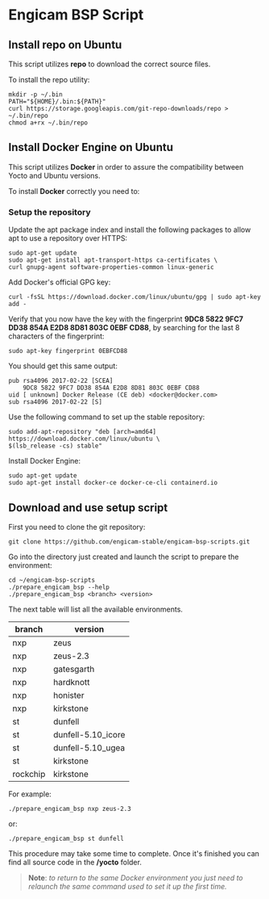 # Engicam BSP Script

## Install repo on Ubuntu

This script utilizes **repo** to download the correct source files.

To install the repo utility:

	mkdir -p ~/.bin
	PATH="${HOME}/.bin:${PATH}"
	curl https://storage.googleapis.com/git-repo-downloads/repo > ~/.bin/repo
	chmod a+rx ~/.bin/repo

## Install Docker Engine on Ubuntu

This script utilizes **Docker** in order to assure the compatibility between Yocto and Ubuntu versions.

To install **Docker** correctly you need to:

### Setup the repository

Update the apt package index and install the following packages to allow
apt to use a repository over HTTPS:

	sudo apt-get update
	sudo apt-get install apt-transport-https ca-certificates \
	curl gnupg-agent software-properties-common linux-generic

Add Docker's official GPG key:

    curl -fsSL https://download.docker.com/linux/ubuntu/gpg | sudo apt-key add -

Verify that you now have the key with the fingerprint **9DC8 5822 9FC7
DD38 854A E2D8 8D81 803C 0EBF CD88**, by searching for the last 8
characters of the fingerprint:

    sudo apt-key fingerprint 0EBFCD88

You should get this same output:

    pub rsa4096 2017-02-22 [SCEA]
        9DC8 5822 9FC7 DD38 854A E2D8 8D81 803C 0EBF CD88
    uid [ unknown] Docker Release (CE deb) <docker@docker.com>
    sub rsa4096 2017-02-22 [S]

Use the following command to set up the stable repository:

    sudo add-apt-repository "deb [arch=amd64] https://download.docker.com/linux/ubuntu \
    $(lsb_release -cs) stable"

Install Docker Engine:

    sudo apt-get update
    sudo apt-get install docker-ce docker-ce-cli containerd.io

## Download and use setup script

First you need to clone the git repository:

    git clone https://github.com/engicam-stable/engicam-bsp-scripts.git

Go into the directory just created and launch the script to prepare the
environment:

    cd ~/engicam-bsp-scripts
    ./prepare_engicam_bsp --help
    ./prepare_engicam_bsp <branch> <version>

The next table will list all the available environments.

| branch   | version              |
|----------|----------------------|
| nxp      | zeus                 |
| nxp      | zeus-2.3             |
| nxp      | gatesgarth           |
| nxp      | hardknott            |
| nxp      | honister             |
| nxp      | kirkstone            |
| st       | dunfell              |
| st       | dunfell-5.10_icore   |
| st       | dunfell-5.10_ugea    |
| st       | kirkstone            |
| rockchip | kirkstone            |

For example:

    ./prepare_engicam_bsp nxp zeus-2.3

or:

    ./prepare_engicam_bsp st dunfell

This procedure may take some time to complete. Once it\'s finished you
can find all source code in the **/yocto** folder.

>**Note**: *to return to the same Docker environment you just need to
>relaunch the same command used to set it up the first time.*
